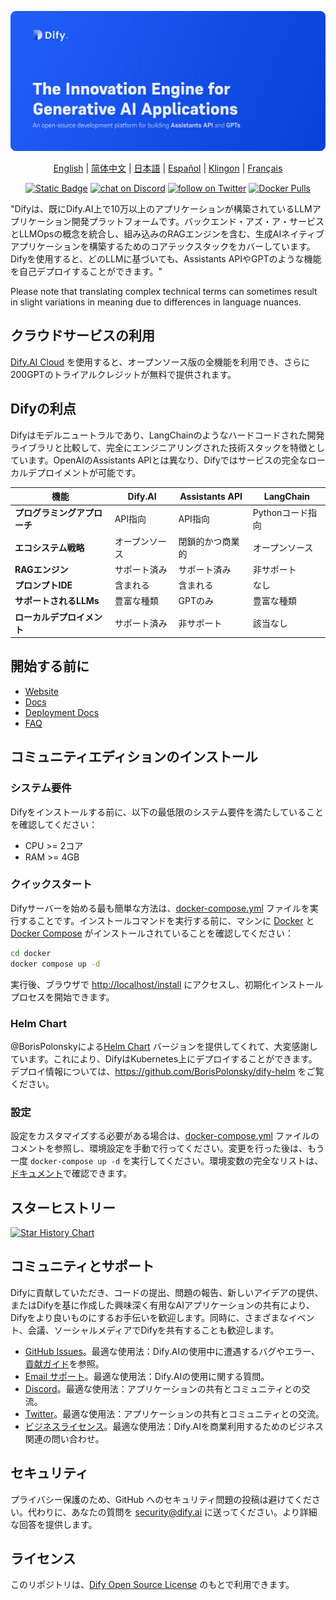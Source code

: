 [![](./images/describe.png)](https://dify.ai)
<p align="center">
  <a href="./README.md">English</a> |
  <a href="./README_CN.md">简体中文</a> |
  <a href="./README_JA.md">日本語</a> |
  <a href="./README_ES.md">Español</a> |
  <a href="./README_KL.md">Klingon</a> |
  <a href="./README_FR.md">Français</a>
</p>

<p align="center">
    <a href="https://dify.ai" target="_blank">
        <img alt="Static Badge" src="https://img.shields.io/badge/AI-Dify?logo=AI&logoColor=%20%23f5f5f5&label=Dify&labelColor=%20%23155EEF&color=%23EAECF0"></a>
    <a href="https://discord.gg/FngNHpbcY7" target="_blank">
        <img src="https://img.shields.io/discord/1082486657678311454?logo=discord"
            alt="chat on Discord"></a>
    <a href="https://twitter.com/intent/follow?screen_name=dify_ai" target="_blank">
        <img src="https://img.shields.io/twitter/follow/dify_ai?style=social&logo=X"
            alt="follow on Twitter"></a>
    <a href="https://hub.docker.com/u/langgenius" target="_blank">
        <img alt="Docker Pulls" src="https://img.shields.io/docker/pulls/langgenius/dify-web"></a>
</p>

"Difyは、既にDify.AI上で10万以上のアプリケーションが構築されているLLMアプリケーション開発プラットフォームです。バックエンド・アズ・ア・サービスとLLMOpsの概念を統合し、組み込みのRAGエンジンを含む、生成AIネイティブアプリケーションを構築するためのコアテックスタックをカバーしています。Difyを使用すると、どのLLMに基づいても、Assistants APIやGPTのような機能を自己デプロイすることができます。"

Please note that translating complex technical terms can sometimes result in slight variations in meaning due to differences in language nuances.

## クラウドサービスの利用

[Dify.AI Cloud](https://dify.ai) を使用すると、オープンソース版の全機能を利用でき、さらに200GPTのトライアルクレジットが無料で提供されます。

## Difyの利点

Difyはモデルニュートラルであり、LangChainのようなハードコードされた開発ライブラリと比較して、完全にエンジニアリングされた技術スタックを特徴としています。OpenAIのAssistants APIとは異なり、Difyではサービスの完全なローカルデプロイメントが可能です。

| 機能 | Dify.AI | Assistants API | LangChain |
|---------|---------|----------------|-----------|
| **プログラミングアプローチ** | API指向 | API指向 | Pythonコード指向 |
| **エコシステム戦略** | オープンソース | 閉鎖的かつ商業的 | オープンソース |
| **RAGエンジン** | サポート済み | サポート済み | 非サポート |
| **プロンプトIDE** | 含まれる | 含まれる | なし |
| **サポートされるLLMs** | 豊富な種類 | GPTのみ | 豊富な種類 |
| **ローカルデプロイメント** | サポート済み | 非サポート | 該当なし |


## 開始する前に

- [Website](https://dify.ai)
- [Docs](https://docs.dify.ai)
- [Deployment Docs](https://docs.dify.ai/getting-started/install-self-hosted)
- [FAQ](https://docs.dify.ai/getting-started/faq) 


## コミュニティエディションのインストール

### システム要件

Difyをインストールする前に、以下の最低限のシステム要件を満たしていることを確認してください：

- CPU >= 2コア
- RAM >= 4GB

### クイックスタート

Difyサーバーを始める最も簡単な方法は、[docker-compose.yml](docker/docker-compose.yaml) ファイルを実行することです。インストールコマンドを実行する前に、マシンに [Docker](https://docs.docker.com/get-docker/) と [Docker Compose](https://docs.docker.com/compose/install/) がインストールされていることを確認してください：

```bash
cd docker
docker compose up -d
```

実行後、ブラウザで [http://localhost/install](http://localhost/install) にアクセスし、初期化インストールプロセスを開始できます。

### Helm Chart

@BorisPolonskyによる[Helm Chart](https://helm.sh/) バージョンを提供してくれて、大変感謝しています。これにより、DifyはKubernetes上にデプロイすることができます。
デプロイ情報については、https://github.com/BorisPolonsky/dify-helm をご覧ください。

### 設定

設定をカスタマイズする必要がある場合は、[docker-compose.yml](docker/docker-compose.yaml) ファイルのコメントを参照し、環境設定を手動で行ってください。変更を行った後は、もう一度 `docker-compose up -d` を実行してください。環境変数の完全なリストは、[ドキュメント](https://docs.dify.ai/getting-started/install-self-hosted/environments)で確認できます。


## スターヒストリー

[![Star History Chart](https://api.star-history.com/svg?repos=langgenius/dify&type=Date)](https://star-history.com/#langgenius/dify&Date)

## コミュニティとサポート

Difyに貢献していただき、コードの提出、問題の報告、新しいアイデアの提供、またはDifyを基に作成した興味深く有用なAIアプリケーションの共有により、Difyをより良いものにするお手伝いを歓迎します。同時に、さまざまなイベント、会議、ソーシャルメディアでDifyを共有することも歓迎します。

- [GitHub Issues](https://github.com/langgenius/dify/issues)。最適な使用法：Dify.AIの使用中に遭遇するバグやエラー、[貢献ガイド](CONTRIBUTING.md)を参照。
- [Email サポート](mailto:hello@dify.ai?subject=[GitHub]Questions%20About%20Dify)。最適な使用法：Dify.AIの使用に関する質問。
- [Discord](https://discord.gg/FngNHpbcY7)。最適な使用法：アプリケーションの共有とコミュニティとの交流。
- [Twitter](https://twitter.com/dify_ai)。最適な使用法：アプリケーションの共有とコミュニティとの交流。
- [ビジネスライセンス](mailto:business@dify.ai?subject=[GitHub]Business%20License%20Inquiry)。最適な使用法：Dify.AIを商業利用するためのビジネス関連の問い合わせ。

## セキュリティ

プライバシー保護のため、GitHub へのセキュリティ問題の投稿は避けてください。代わりに、あなたの質問を security@dify.ai に送ってください。より詳細な回答を提供します。

## ライセンス

このリポジトリは、[Dify Open Source License](LICENSE) のもとで利用できます。
